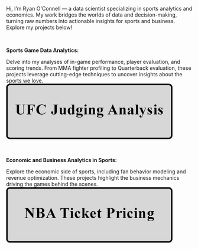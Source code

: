 Hi, I’m Ryan O'Connell — a data scientist specializing in sports analytics and economics. My work bridges the worlds of data and decision-making, turning raw numbers into actionable insights for sports and business. Explore my projects below!

&nbsp;<br>

**Sports Game Data Analytics:**

Delve into my analyses of in-game performance, player evaluation, and scoring trends. From MMA fighter profiling to Quarterback evaluation, these projects leverage cutting-edge techniques to uncover insights about the sports we love.
&nbsp;<br>
[![Image](assets/images/ufc_button.png)](https://oconnellryan.github.io/ufc-judging-analysis.html)

&nbsp;<br>

**Economic and Business Analytics in Sports:**

Explore the economic side of sports, including fan behavior modeling and revenue optimization. These projects highlight the business mechanics driving the games behind the scenes.
&nbsp;<br>
[![Image](assets/images/nba_button.png)](https://oconnellryan.github.io/nba-ticket-pricing.html)


